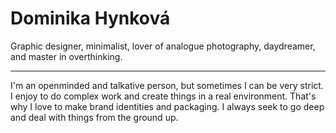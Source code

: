 # Dominika Hynková
Graphic designer, minimalist, lover of analogue photography, daydreamer, and master in overthinking.

- - -

I'm an openminded and talkative person, but sometimes I can be very strict. I enjoy to do complex work and create things in a real environment. That's why I love to make brand identities and packaging. I always seek to go deep and deal with things from the ground up. 
